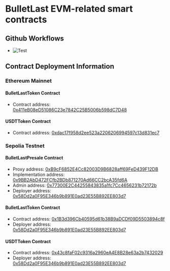 # BulletLast EVM-related smart contracts

## Github Workflows

-   ![Test](https://github.com/evercoinx/bulletlast-evm-contracts/actions/workflows/test.yaml/badge.svg)

## Contract Deployment Information

### Ethereum Mainnet

#### BulletLastToken Contract

-   Contract address: [0x411eB08eD51086C23e7842C25B5006b598dC7D48](https://sepolia.etherscan.io/address/0x411eB08eD51086C23e7842C25B5006b598dC7D48)

#### USDTToken Contract

-   Contract address: [0xdac17f958d2ee523a2206206994597c13d831ec7](https://sepolia.etherscan.io/address/0xdac17f958d2ee523a2206206994597c13d831ec7)

### Sepolia Testnet

#### BulletLastPresale Contract

-   Proxy address: [0xB9cF6852E4Cc82003D9B6828aff69FeD439F12DB](https://sepolia.etherscan.io/address/0xB9cF6852E4Cc82003D9B6828aff69FeD439F12DB)
-   Implementation address: [0x9BB2AbD472FCfb2BDb871270Ad66CC2bcA35fd6A](https://sepolia.etherscan.io/address/0x9BB2AbD472FCfb2BDb871270Ad66CC2bcA35fd6A)
-   Admin address: [0x77300E2C44255843835a1fc7Cc4656231b72172b](https://sepolia.etherscan.io/address/0x77300E2C44255843835a1fc7Cc4656231b72172b)
-   Deployer address: [0x58Dd2a0F95E346b9b891E0ad23E55B892EE803d7](https://sepolia.etherscan.io/address/0x58Dd2a0F95E346b9b891E0ad23E55B892EE803d7)

#### BulletLastToken Contract

-   Contract address: [0x1B3d396Cb40595d61b38B9aDCDf09D5503894c8f](https://sepolia.etherscan.io/address/0x1B3d396Cb40595d61b38B9aDCDf09D5503894c8f)
-   Deployer address: [0x58Dd2a0F95E346b9b891E0ad23E55B892EE803d7](https://sepolia.etherscan.io/address/0x58Dd2a0F95E346b9b891E0ad23E55B892EE803d7)

#### USDTToken Contract

-   Contract address: [0x43c8faF02c9316a2960eA4E8B28e63a2b7432029](https://sepolia.etherscan.io/address/0x43c8faF02c9316a2960eA4E8B28e63a2b7432029)
-   Deployer address: [0x58Dd2a0F95E346b9b891E0ad23E55B892EE803d7](https://sepolia.etherscan.io/address/0x58Dd2a0F95E346b9b891E0ad23E55B892EE803d7)
